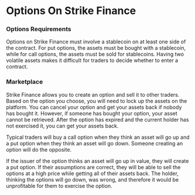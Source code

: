 # Options On Strike Finance

### Options Requirements

Options on Strike Finance must involve a stablecoin on at least one side of the contract. For put options, the assets must be bought with a stablecoin, while for call options, the assets must be sold for stablecoins. Having two volatile assets makes it difficult for traders to decide whether to enter a contract.

### Marketplace

Strike Finance allows you to create an option and sell it to other traders. Based on the option you choose, you will need to lock up the assets on the platform. You can cancel your option and get your assets back if nobody has bought it. However, if someone has bought your option, your asset cannot be retrieved. After the option has expired and the current holder has not exercised it, you can get your assets back.

Typical traders will buy a call option when they think an asset will go up and a put option when they think an asset will go down. Someone creating an option will do the opposite.

If the issuer of the option thinks an asset will go up in value, they will create a put option. If their assumptions are correct, they will be able to sell the options at a high price while getting all of their assets back. The holder, thinking the options will go down, was wrong, and therefore it would be unprofitable for them to exercise the option.

